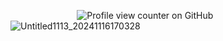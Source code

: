 ‎ ‎ ‎ ‎ ‎‎ ‎ ‎ ‎ ‎‎ ‎ ‎ ‎ ‎‎ ‎‎ ‎ ‎ ‎‎ ‎ ‎ ‎ ‎ ‎‎ ‎‎ ‎‎ ‎ ‎ ‎ ‎![Profile view counter on GitHub](https://komarev.com/ghpvc/?username=BLOODY-SABBATH)
![Untitled1113_20241116170328](https://github.com/user-attachments/assets/51eba136-92a6-4e03-af7e-6a456bdac03b)

<!--
**BLOODY-SABBATH/BLOODY-SABBATH** is a ✨ _special_ ✨ repository because its `README.md` (this file) appears on your GitHub profile.

Here are some ideas to get you started:

- 🔭 I’m currently working on ...
- 🌱 I’m currently learning ...
- 👯 I’m looking to collaborate on ...
- 🤔 I’m looking for help with ...
- 💬 Ask me about ...
- 📫 How to reach me: ...
- 😄 Pronouns: ...
- ⚡ Fun fact: ...
-->
